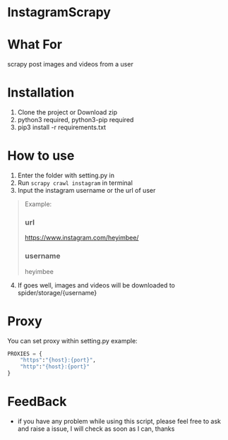 # InstagramScrapy

# What For
scrapy post images and videos from a user

# Installation
1. Clone the project or Download zip
2. python3 required, python3-pip required
3. pip3 install -r requirements.txt

# How to use
1. Enter the folder with setting.py in 
2. Run `scrapy crawl instagram` in terminal
3. Input the instagram username or the url of user
> Example: 
> ### url
> https://www.instagram.com/heyimbee/ 
> ### username
> heyimbee
4. If goes well, images and videos will be downloaded to spider/storage/{username}


# Proxy
You can set proxy within setting.py
example:
```python
PROXIES = {
    "https":"{host}:{port}", 
    "http":"{host}:{port}"
}
```
# FeedBack
* if you have any problem while using this script, please feel free to ask and raise a issue, I will check as soon as I can, thanks
